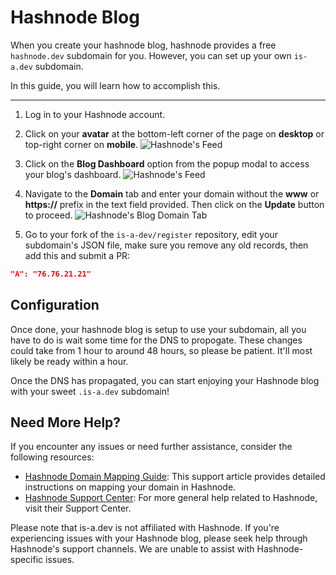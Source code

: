 # Hashnode Blog
When you create your hashnode blog, hashnode provides a free `hashnode.dev` subdomain for you. However, you can set up your own `is-a.dev` subdomain.

In this guide, you will learn how to accomplish this.

---

1. Log in to your Hashnode account.

1. Click on your **avatar** at the bottom-left corner of the page on **desktop** or top-right corner on **mobile**.
![Hashnode's Feed](https://cdn.hashnode.com/res/hashnode/image/upload/v1614932849541/cBNDGKXMj.png?auto=compress)

1. Click on the **Blog Dashboard** option from the popup modal to access your blog's dashboard.
![Hashnode's Feed](https://cdn.hashnode.com/res/hashnode/image/upload/v1614937218081/InvxVHXDy.png?auto=compress)

1. Navigate to the **Domain** tab and enter your domain without the **www** or **https://** prefix in the text field provided. Then click on the **Update** button to proceed.
![Hashnode's Blog Domain Tab](https://cdn.hashnode.com/res/hashnode/image/upload/v1614937377176/0cwddAywO.png?auto=compress)

1. Go to your fork of the `is-a-dev/register` repository, edit your subdomain's JSON file, make sure you remove any old records, then add this and submit a PR:
```json
"A": "76.76.21.21"
```

## Configuration

Once done, your hashnode blog is setup to use your subdomain, all you have to do is wait some time for the DNS to propogate. These changes could take from 1 hour to around 48 hours, so please be patient. It'll most likely be ready within a hour.

Once the DNS has propagated, you can start enjoying your Hashnode blog with your sweet `.is-a.dev` subdomain!

## Need More Help?

If you encounter any issues or need further assistance, consider the following resources:

- [Hashnode Domain Mapping Guide](https://support.hashnode.com/docs/mapping-domain/): This support article provides detailed instructions on mapping your domain in Hashnode.
- [Hashnode Support Center](https://support.hashnode.com/): For more general help related to Hashnode, visit their Support Center.

Please note that is-a.dev is not affiliated with Hashnode. If you're experiencing issues with your Hashnode blog, please seek help through Hashnode's support channels. We are unable to assist with Hashnode-specific issues.

